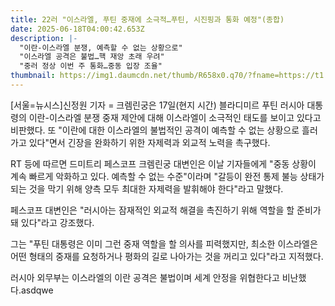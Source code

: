 ```yaml
---
title: 22러 "이스라엘, 푸틴 중재에 소극적…푸틴, 시진핑과 통화 예정"(종합)
date: 2025-06-18T04:00:42.653Z
description: |-
  "이란-이스라엘 분쟁, 예측할 수 없는 상황으로"
  "이스라엘 공격은 불법…핵 재앙 초래 우려"
  "중러 정상 이번 주 통화…중동 입장 조율"
thumbnail: https://img1.daumcdn.net/thumb/R658x0.q70/?fname=https://t1.daumcdn.net/news/202506/18/newsis/20250618122038341ynks.jpg
---
```

<!--StartFragment-->

\[서울=뉴시스]신정원 기자 = 크렘린궁은 17일(현지 시간) 블라디미르 푸틴 러시아 대통령의 이란-이스라엘 분쟁 중재 제안에 대해 이스라엘이 소극적인 태도를 보이고 있다고 비판했다. 또 "이란에 대한 이스라엘의 불법적인 공격이 예측할 수 없는 상황으로 흘러가고 있다"면서 긴장을 완화하기 위한 자제력과 외교적 노력을 촉구했다.

RT 등에 따르면 드미트리 페스코프 크렘린궁 대변인은 이날 기자들에게 "중동 상황이 계속 빠르게 악화하고 있다. 예측할 수 없는 수준"이라며 "갈등이 완전 통제 불능 상태가 되는 것을 막기 위해 양측 모두 최대한 자제력을 발휘해야 한다"라고 말했다.

페스코프 대변인은 "러시아는 잠재적인 외교적 해결을 촉진하기 위해 역할을 할 준비가 돼 있다"라고 강조했다.

그는 "푸틴 대통령은 이미 그런 중재 역할을 할 의사를 피력했지만, 최소한 이스라엘은 어떤 형태의 중재를 요청하거나 평화의 길로 나아가는 것을 꺼리고 있다"라고 지적했다.

러시아 외무부는 이스라엘의 이란 공격은 불법이며 세계 안정을 위협한다고 비난했다.asdqwe

<!--EndFragment-->